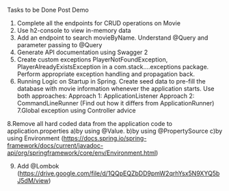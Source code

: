 Tasks to be Done Post Demo
1. Complete all the endpoints for CRUD operations on Movie
2. Use h2-console to view in-memory data
3. Add an endpoint to search movieByName. Understand @Query and parameter passing to
@Query
4. Generate API documentation using Swagger 2
5. Create custom exceptions PlayerNotFoundException, PlayerAlreadyExistsException in a
com.stack....exceptions package. Perform appropriate exception handling and propagation
back.
6. Running Logic on Startup in Spring. Create seed data to pre-fill the database with movie
information whenever the application starts. Use both approaches:
Approach 1: ApplicationListener<ContextRefreshedEvent>
Approach 2: CommandLineRunner (Find out how it differs from ApplicationRunner)
7.Global exception using Controller advice

8.Remove all hard coded data from the application code to application.properties 
a)by using @Value.
b)by using @PropertySource 
c)by using  Environment (https://docs.spring.io/spring-framework/docs/current/javadoc-api/org/springframework/core/env/Environment.html)

9) Add @Lombok (https://drive.google.com/file/d/1QQpEQZbDD9pmW2qrhYsx5N9XYQ5bJ5dM/view)
